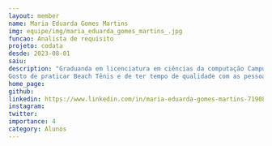 ```yaml
---
layout: member
name: Maria Eduarda Gomes Martins 
img: equipe/img/maria_eduarda_gomes_martins_.jpg
funcao: Analista de requisito 
projeto: codata
desde: 2023-08-01
saiu: 
description: "Graduanda em licenciatura em ciências da computação Campus IV- UFPB, atualmente sou analista de requisitos no projeto CODATA. Estou aprendendo e buscando conhecimentos na área de dados e me encontrando a cada dia na área. 
Gosto de praticar Beach Tênis e de ter tempo de qualidade com as pessoas que amo. "
home_page: 
github: 
linkedin: https://www.linkedin.com/in/maria-eduarda-gomes-martins-719081217
instagram: 
twitter: 
importance: 4
category: Alunos
---
```

